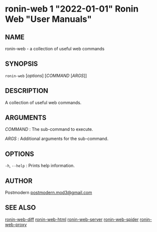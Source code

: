 # ronin-web 1 "2022-01-01" Ronin Web "User Manuals"

## NAME

ronin-web - a collection of useful web commands

## SYNOPSIS

`ronin-web` [*options*] [*COMMAND* [*ARGS*]]

## DESCRIPTION

A collection of useful web commands.

## ARGUMENTS

*COMMAND*
: The sub-command to execute.

*ARGS*
: Additional arguments for the sub-command.

## OPTIONS

`-h`, `--help`
: Prints help information.

## AUTHOR

Postmodern <postmodern.mod3@gmail.com>

## SEE ALSO

[ronin-web-diff](ronin-web-diff.1.md) [ronin-web-html](ronin-web-html.1.md) [ronin-web-server](ronin-web-server.1.md) [ronin-web-spider](ronin-web-spider.1.md) [ronin-web-proxy](ronin-web-proxy.1.md)
